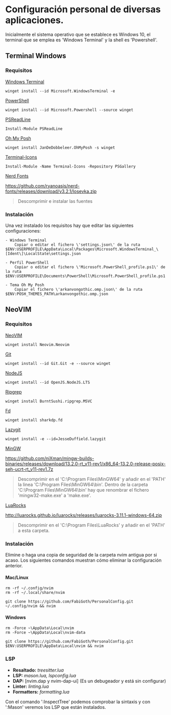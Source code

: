 # Configuración personal de diversas aplicaciones.

Inicialmente el sistema operativo que se establece es Windows 10, el terminal que se emplea es 'Windows Terminal' y la shell es 'Powershell'.

## Terminal Windows

### Requisitos

[Windows Terminal](https://github.com/microsoft/terminal)
~~~
winget install --id Microsoft.WindowsTerminal -e
~~~

[PowerShell](https://github.com/PowerShell/PowerShell)
~~~
winget install --id Microsoft.Powershell --source winget
~~~

[PSReadLine](https://github.com/PowerShell/PSReadLine)
~~~
Install-Module PSReadLine
~~~

[Oh My Posh](https://github.com/jandedobbeleer/oh-my-posh)
~~~
winget install JanDeDobbeleer.OhMyPosh -s winget
~~~

[Terminal-Icons](https://github.com/devblackops/Terminal-Icons)
~~~
Install-Module -Name Terminal-Icons -Repository PSGallery
~~~

[Nerd Fonts](https://www.nerdfonts.com/)

<https://github.com/ryanoasis/nerd-fonts/releases/download/v3.2.1/Iosevka.zip>

>Descomprimir e instalar las fuentes 

### Instalación

Una vez instalado los requisitos hay que editar las siguientes configuraciones:

    - Windows Terminal
        Copiar o editar el fichero \'settings.json\' de la ruta $ENV:USERPROFILE\AppData\Local\Packages\Microsoft.WindowsTerminal_\[Ident\]\LocalState\settings.json

    - Perfil PowerShell
        Copiar o editar el fichero \'Microsoft.PowerShell_profile.ps1\' de la ruta $ENV:USERPROFILE\Documents\PowerShell\Microsoft.PowerShell_profile.ps1

    - Tema Oh My Posh
        Copiar el fichero \'arkanvongothic.omp.json\' de la ruta $ENV:POSH_THEMES_PATH\arkanvongothic.omp.json

## NeoVIM

### Requisitos

[NeoVIM](https://github.com/neovim/neovim)
~~~
winget install Neovim.Neovim
~~~

[Git](https://git-scm.com/)
~~~
winget install --id Git.Git -e --source winget
~~~

[NodeJS](https://nodejs.org/en/)
~~~
winget install --id OpenJS.NodeJS.LTS
~~~

[Ripgrep](https://github.com/BurntSushi/ripgrep)
~~~
winget install BurntSushi.ripgrep.MSVC
~~~

[Fd](https://github.com/sharkdp/fd)
~~~
winget install sharkdp.fd
~~~

[Lazygit](https://github.com/jesseduffield/lazygit)
~~~
winget install -e --id=JesseDuffield.lazygit
~~~

[MinGW](https://github.com/niXman/mingw-builds-binaries/releases)

<https://github.com/niXman/mingw-builds-binaries/releases/download/13.2.0-rt_v11-rev1/x86_64-13.2.0-release-posix-seh-ucrt-rt_v11-rev1.7z>

>Descomprimir en el \'C:\Program Files\MinGW64\' y añadir en el \'PATH\' la linea \'C:\Program Files\MinGW64\bin\'.
>Dentro de la carpeta \'C:\Program Files\MinGW64\bin' hay que renombrar el fichero \'mingw32-make.exe\' a \'make.exe\'.

[LuaRocks](https://luarocks.org/)

<http://luarocks.github.io/luarocks/releases/luarocks-3.11.1-windows-64.zip>

>Descomprimir en el \'C:\Program Files\LuaRocks\' y añadir en el \'PATH\' a esta carpeta.

### Instalación

Elimine o haga una copia de seguridad de la carpeta nvim antigua por si acaso. Los siguientes comandos muestran cómo eliminar la configuración anterior.

#### Mac/Linux
~~~
rm -rf ~/.config/nvim
rm -rf ~/.local/share/nvim

git clone https://github.com/FabiGoth/PersonalConfig.git ~/.config/nvim && nvim
~~~

#### Windows
~~~
rm -Force ~\AppData\Local\nvim
rm -Force ~\AppData\Local\nvim-data

git clone https://github.com/FabiGoth/PersonalConfig.git $ENV:USERPROFILE\AppData\Local\nvim && nvim
~~~

### LSP

* **Resaltado:** *treesitter.lua*
* **LSP:** *mason.lua, lspconfig.lua*
* **DAP:** \[nvim.dap y nvim-dap-ui\] (Es un debugeador y está sin configurar)
* **Linter:** *linting.lua*
* **Formatters:** *formatting.lua*

Con el comando \':InspectTree\' podemos comprobar la sintaxis y con \':Mason\' veremos los LSP que están instalados.


